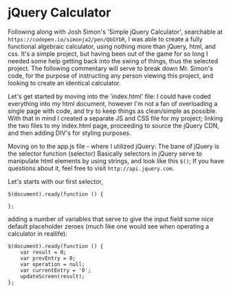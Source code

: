 # jQuery Calculator
Following along with Josh Simon's 'Simple jQuery Calculator', searchable at ```https://codepen.io/simonja2/pen/QbGYbR```, 
I was able to create a fully functional algebraic calculator, using nothing more than jQuery, html, and css. 
It's a simple project, but having been out of the game for so long I needed some help getting back into the swing of things, thus the selected project. 
The following commentary will serve to break down Mr. Simon's code, for the purpose of instructing any person viewing this project, and looking to create an identical calculator.

Let's get started by moving into the 'index.html' file:
I could have coded everything into my html document, however I'm not a fan of overloading a single page with code, and try to keep things as clean/simple as possible. With that in mind I created a separate JS and CSS file for my project; linking the two files to my index.html page, proceeding to source the jQuery CDN, and then adding DIV's for styling purposes.

Moving on to the app.js file - where I utilized jQuery:
The bane of jQuery is the selector function (selector) Basically selectors in jQuery serve to manipulate html elements by using strings, and look like this ```$()```;
If you have questions about it, feel free to visit ```http://api.jquery.com```. 

Let's starts with our first selector,
```
$(document).ready(function () {

};
```
adding a number of variables that serve to give the input field some nice default placeholder zeroes (much like one would see when operating a calculator in reallife):
```
$(document).ready(function () {
    var result = 0;
	var prevEntry = 0;
	var operation = null;
	var currentEntry = '0';
	updateScreen(result);
};
```



